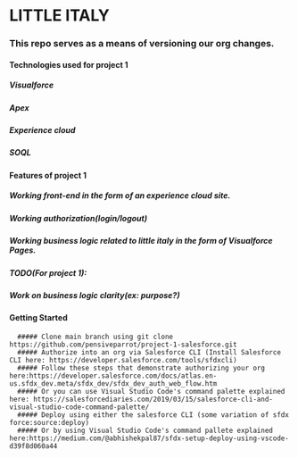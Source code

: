 
# LITTLE ITALY
### This repo serves as a means of versioning our org changes.
#### Technologies used for project 1
  ##### Visualforce
  ##### Apex
  ##### Experience cloud
  ##### SOQL
#### Features of project 1
  ##### Working front-end in the form of an experience cloud site.
  ##### Working authorization(login/logout)
  ##### Working business logic related to little italy in the form of Visualforce Pages.
  ##### TODO(For project 1):
  ##### Work on business logic clarity(ex: purpose?)
#### Getting Started
      ##### Clone main branch using git clone https://github.com/pensiveparrot/project-1-salesforce.git
      ##### Authorize into an org via Salesforce CLI (Install Salesforce CLI here: https://developer.salesforce.com/tools/sfdxcli)
      ##### Follow these steps that demonstrate authorizing your org here:https://developer.salesforce.com/docs/atlas.en-us.sfdx_dev.meta/sfdx_dev/sfdx_dev_auth_web_flow.htm
      ##### Or you can use Visual Studio Code's command palette explained here: https://salesforcediaries.com/2019/03/15/salesforce-cli-and-visual-studio-code-command-palette/
      ##### Deploy using either the salesforce CLI (some variation of sfdx force:source:deploy)
      ##### Or by using Visual Studio Code's command pallete explained here:https://medium.com/@abhishekpal87/sfdx-setup-deploy-using-vscode-d39f8d060a44
